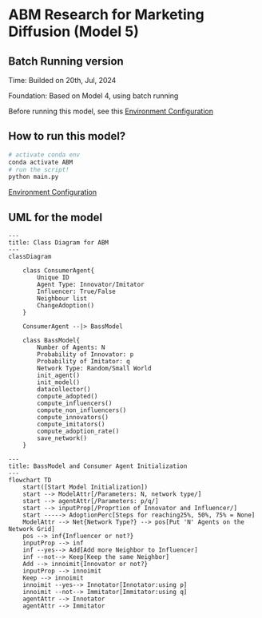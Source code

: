 # ABM Research for Marketing Diffusion (Model 5)

## Batch Running version

Time: Builded on 20th, Jul, 2024

Foundation: Based on Model 4, using batch running

Before running this model, see this [Environment Configuration](../README.md)

## How to run this model?

```bash
# activate conda env
conda activate ABM
# run the script!
python main.py
```

[Environment Configuration](../README.md)

## UML for the model

```mermaid
---
title: Class Diagram for ABM
---
classDiagram

    class ConsumerAgent{
        Unique ID
        Agent Type: Innovator/Imitator
        Influencer: True/False
        Neighbour list
        ChangeAdoption()
    }

    ConsumerAgent --|> BassModel

    class BassModel{
        Number of Agents: N
        Probability of Innovator: p
        Probability of Imitator: q
        Network Type: Random/Small World
        init_agent()
        init_model()
        datacollector()
        compute_adopted()
        compute_influencers()
        compute_non_influencers()
        compute_innovators()
        compute_imitators()
        compute_adoption_rate()
        save_network()
    }

```

```mermaid
---
title: BassModel and Consumer Agent Initialization
---
flowchart TD
    start([Start Model Initialization])
    start --> ModelAttr[/Parameters: N, network type/]
    start --> agentAttr[/Parameters: p/q/]
    start --> inputProp[/Proprtion of Innovator and Influencer/]
    start -----> AdoptionPerc[Steps for reaching25%, 50%, 75% = None]
    ModelAttr --> Net{Network Type?} --> pos[Put 'N' Agents on the Network Grid]
    pos --> inf{Influencer or not?}
    inputProp --> inf
    inf --yes--> Add[Add more Neighbor to Influencer]
    inf --not--> Keep[Keep the same Neighbor]
    Add --> innoimit{Innovator or not?}
    inputProp --> innoimit
    Keep --> innoimit
    innoimit --yes--> Innotator[Innotator:using p]
    innoimit --not--> Immitator[Immitator:using q]
    agentAttr --> Innotator
    agentAttr --> Immitator
```